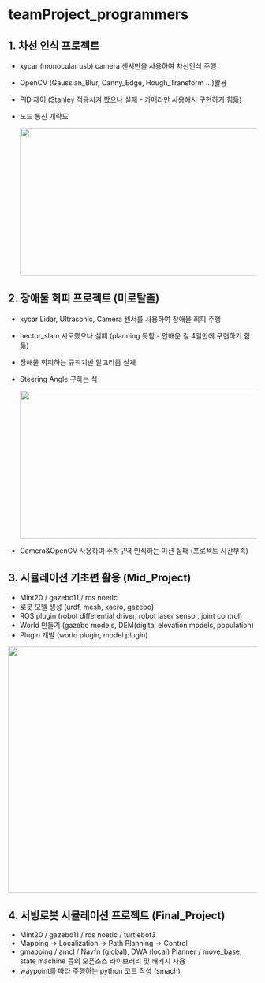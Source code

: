 # teamProject_programmers

## 1. 차선 인식 프로젝트
 - xycar (monocular usb) camera 센서만을 사용하여 차선인식 주행
 - OpenCV (Gaussian_Blur, Canny_Edge, Hough_Transform ...)활용
 - PID 제어 (Stanley 적용시켜 봤으나 실패 - 카메라만 사용해서 구현하기 힘듦)
 - 노드 통신 개략도
   
   <img src="https://github.com/Hwan-Yeong/Project_Programmers/assets/130347326/c4086b5a-d234-4dcb-91ff-e55a90102a5d" width="500" height="300">


## 2. 장애물 회피 프로젝트 (미로탈출)
 - xycar Lidar, Ultrasonic, Camera 센서를 사용하여 장애물 회피 주행
 - hector_slam 시도했으나 실패 (planning 못함 - 안배운 걸 4일만에 구현하기 힘듦)
 - 장애물 회피하는 규칙기반 알고리즘 설계
 - Steering Angle 구하는 식
   
   <img src="https://github.com/Hwan-Yeong/Project_Programmers/assets/130347326/1458f103-32be-4f5a-8447-bdd7a2f72652" width="500" height="300">
 - Camera&OpenCV 사용하여 주차구역 인식하는 미션 실패 (프로젝트 시간부족)

## 3. 시뮬레이션 기초편 활용 (Mid_Project)
 - Mint20 / gazebo11 / ros noetic
 - 로봇 모델 생성 (urdf, mesh, xacro, gazebo)
 - ROS plugin (robot differential driver, robot laser sensor, joint control)
 - World 만들기 (gazebo models, DEM(digital elevation models, population)
 - Plugin 개발 (world plugin, model plugin)

<img src="https://github.com/Hwan-Yeong/Project_Programmers/assets/130347326/86effe5e-07d7-4165-b216-89fbe5d8b3b7" width="650" height="500">

## 4. 서빙로봇 시뮬레이션 프로젝트 (Final_Project)
 - Mint20 / gazebo11 / ros noetic / turtlebot3
 - Mapping -> Localization -> Path Planning -> Control
 - gmapping / amcl / Navfn (global), DWA (local) Planner / move_base, state machine 등의 오픈소스 라이브러리 및 패키지 사용
 - waypoint를 따라 주행하는 python 코드 작성 (smach)
